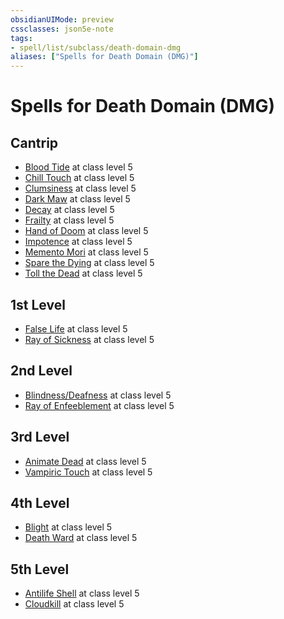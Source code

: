 ```yaml
---
obsidianUIMode: preview
cssclasses: json5e-note
tags:
- spell/list/subclass/death-domain-dmg
aliases: ["Spells for Death Domain (DMG)"]
---
```

# Spells for Death Domain (DMG)

## Cantrip

- [Blood Tide](blood-tide-kpdm "KPDM") at class level 5
- [Chill Touch](chill-touch "PHB") at class level 5
- [Clumsiness](clumsiness-kpdm "KPDM") at class level 5
- [Dark Maw](dark-maw-kpdm "KPDM") at class level 5
- [Decay](decay-kpdm "KPDM") at class level 5
- [Frailty](frailty-kpdm "KPDM") at class level 5
- [Hand of Doom](hand-of-doom-kpdm "KPDM") at class level 5
- [Impotence](impotence-kpdm "KPDM") at class level 5
- [Memento Mori](memento-mori-kpdm "KPDM") at class level 5
- [Spare the Dying](spare-the-dying "PHB") at class level 5
- [Toll the Dead](toll-the-dead-xge "XGE") at class level 5

## 1st Level

- [False Life](false-life "PHB") at class level 5
- [Ray of Sickness](ray-of-sickness "PHB") at class level 5

## 2nd Level

- [Blindness/Deafness](blindness-deafness "PHB") at class level 5
- [Ray of Enfeeblement](ray-of-enfeeblement "PHB") at class level 5

## 3rd Level

- [Animate Dead](animate-dead "PHB") at class level 5
- [Vampiric Touch](vampiric-touch "PHB") at class level 5

## 4th Level

- [Blight](blight "PHB") at class level 5
- [Death Ward](death-ward "PHB") at class level 5

## 5th Level

- [Antilife Shell](antilife-shell "PHB") at class level 5
- [Cloudkill](cloudkill "PHB") at class level 5